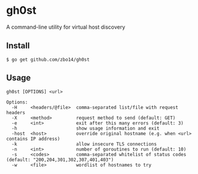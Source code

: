 # gh0st

A command-line utility for virtual host discovery

## Install

`$ go get github.com/zbo14/gh0st`

## Usage

```
gh0st [OPTIONS] <url>

Options:
  -H     <headers/@file>  comma-separated list/file with request headers
  -X     <method>         request method to send (default: GET)
  -e     <int>            exit after this many errors (default: 3)
  -h                      show usage information and exit
  -host  <host>           override original hostname (e.g. when <url> contains IP address)
  -k                      allow insecure TLS connections
  -n     <int>            number of goroutines to run (default: 10)
  -s     <codes>          comma-separated whitelist of status codes (default: "200,204,301,302,307,401,403")
  -w     <file>           wordlist of hostnames to try
```
